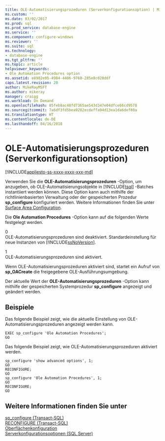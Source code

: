 ```yaml
---
title: OLE-Automatisierungsprozeduren (Serverkonfigurationsoption) | Microsoft-Dokumentation
ms.custom: ''
ms.date: 03/02/2017
ms.prod: sql
ms.prod_service: database-engine
ms.service: ''
ms.component: configure-windows
ms.reviewer: ''
ms.suite: sql
ms.technology:
- database-engine
ms.tgt_pltfrm: ''
ms.topic: article
helpviewer_keywords:
- Ole Automation Procedures option
ms.assetid: e8982e05-4984-4406-9760-285e8c028ddf
caps.latest.revision: 20
author: MikeRayMSFT
ms.author: mikeray
manager: craigg
ms.workload: On Demand
ms.openlocfilehash: 85feb8ac48fd7365ae543d347e04dfce66cd9578
ms.sourcegitcommit: 7a6df3fd5bea9282ecdeffa94d13ea1da6def80a
ms.translationtype: HT
ms.contentlocale: de-DE
ms.lasthandoff: 04/16/2018
---
```

# <a name="ole-automation-procedures-server-configuration-option"></a>OLE-Automatisierungsprozeduren (Serverkonfigurationsoption)
[!INCLUDE[appliesto-ss-xxxx-xxxx-xxx-md](../../includes/appliesto-ss-xxxx-xxxx-xxx-md.md)]

  Verwenden Sie die **OLE-Automatisierungsprozeduren** -Option, um anzugeben, ob OLE-Automatisierungsobjekte in [!INCLUDE[tsql](../../includes/tsql-md.md)] -Batches instantiiert werden können. Diese Option kann auch mithilfe der richtlinienbasierten Verwaltung oder der gespeicherten Prozedur **sp_configure** konfiguriert werden. Weitere Informationen finden Sie unter [Surface Area Configuration](../../relational-databases/security/surface-area-configuration.md).  
  
 Die **Ole Automation Procedures** -Option kann auf die folgenden Werte festgelegt werden.  
  
 0  
 OLE-Automatisierungsprozeduren sind deaktiviert. Standardeinstellung für neue Instanzen von [!INCLUDE[ssNoVersion](../../includes/ssnoversion-md.md)].  
  
 1  
 OLE-Automatisierungsprozeduren sind aktiviert.  
  
 Wenn OLE-Automatisierungsprozeduren aktiviert sind, startet ein Aufruf von **sp_OACreate** die freigegebene OLE-Ausführungsumgebung.  
  
 Der aktuelle Wert der **OLE-Automatisierungsprozeduren** -Option kann mithilfe der gespeicherten Systemprozedur **sp_configure** angezeigt und geändert werden.  
  
## <a name="examples"></a>Beispiele  
 Das folgende Beispiel zeigt, wie die aktuelle Einstellung von OLE-Automatisierungsprozeduren angezeigt werden kann.  
  
```  
EXEC sp_configure 'Ole Automation Procedures';  
GO  
```  
  
 Das folgende Beispiel zeigt, wie OLE-Automatisierungsprozeduren aktiviert werden.  
  
```  
sp_configure 'show advanced options', 1;  
GO  
RECONFIGURE;  
GO  
sp_configure 'Ole Automation Procedures', 1;  
GO  
RECONFIGURE;  
GO  
```  
  
## <a name="see-also"></a>Weitere Informationen finden Sie unter  
 [sp_configure &#40;Transact-SQL&#41;](../../relational-databases/system-stored-procedures/sp-configure-transact-sql.md)   
 [RECONFIGURE &#40;Transact-SQL&#41;](../../t-sql/language-elements/reconfigure-transact-sql.md)   
 [Oberflächenkonfiguration](../../relational-databases/security/surface-area-configuration.md)   
 [Serverkonfigurationsoptionen &#40;SQL Server&#41;](../../database-engine/configure-windows/server-configuration-options-sql-server.md)  
  
  
